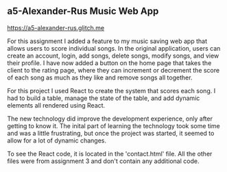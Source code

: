 ## a5-Alexander-Rus Music Web App

https://a5-alexander-rus.glitch.me

For this assignment I added a feature to my music saving web app that allows users to score individual songs. In the original application, users can create an account, login, add songs, delete songs, modify songs, and view their profile. I have now added a button on the home page that takes the client
to the rating page, where they can increment or decrement the score of each song as much as they like and remove songs all together.

For this project I used React to create the system that scores each song. I had to build a table, manage the state of the table, and add dynamic elements
all rendered using React. 

The new technology did improve the development experience, only after getting to know it. The inital part of learning the technology took some time and was a little frustrating, but once the project was started, it seemed to allow for a lot of dynamic changes. 

To see the React code, it is located in the 'contact.html' file. All the other files were from assignment 3 and don't contain any additional code. 